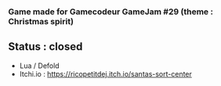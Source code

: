 ### Game made for Gamecodeur GameJam #29 (theme : Christmas spirit)


## Status : closed


* Lua / Defold
* Itchi.io : https://ricopetitdej.itch.io/santas-sort-center




